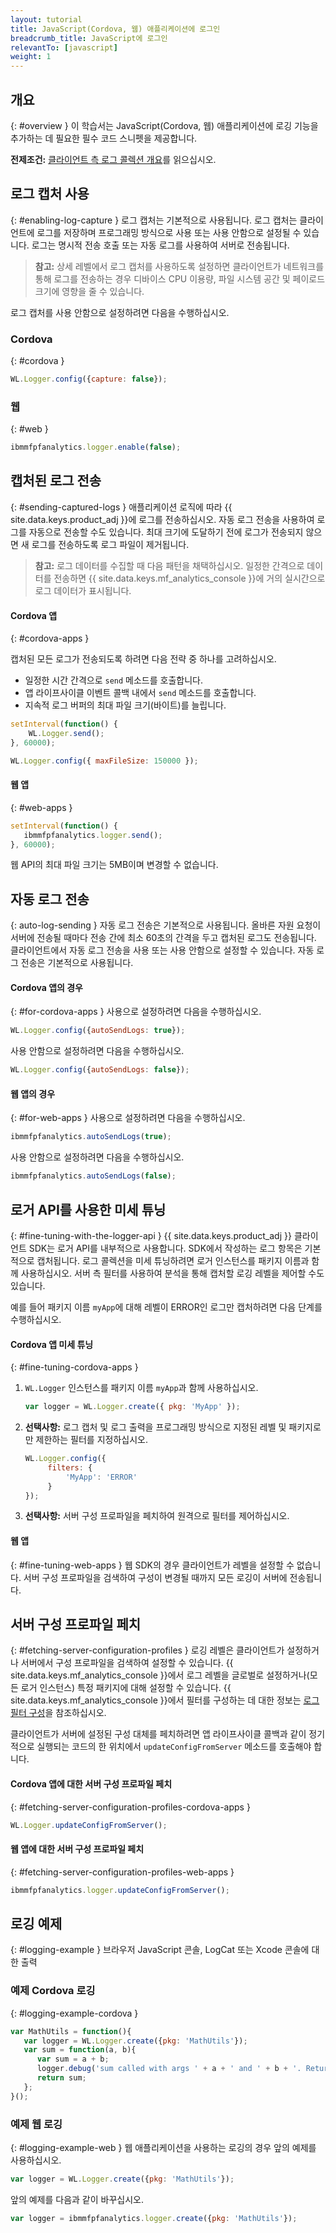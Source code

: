 ```yaml
---
layout: tutorial
title: JavaScript(Cordova, 웹) 애플리케이션에 로그인
breadcrumb_title: JavaScript에 로그인
relevantTo: [javascript]
weight: 1
---
```

<!-- NLS_CHARSET=UTF-8 -->
## 개요
{: #overview }
이 학습서는 JavaScript(Cordova, 웹) 애플리케이션에 로깅 기능을 추가하는 데 필요한 필수 코드 스니펫을 제공합니다. 

**전제조건:** [클라이언트 측 로그 콜렉션 개요](../)를 읽으십시오. 

## 로그 캡처 사용
{: #enabling-log-capture }
로그 캡처는 기본적으로 사용됩니다. 로그 캡처는 클라이언트에 로그를 저장하며 프로그래밍 방식으로 사용 또는 사용 안함으로 설정될 수 있습니다. 로그는 명시적 전송 호출 또는 자동 로그를 사용하여 서버로 전송됩니다. 

> **참고:** 상세 레벨에서 로그 캡처를 사용하도록 설정하면 클라이언트가 네트워크를 통해 로그를 전송하는 경우 디바이스 CPU 이용량, 파일 시스템 공간 및 페이로드 크기에 영향을 줄 수 있습니다.



로그 캡처를 사용 안함으로 설정하려면 다음을 수행하십시오. 

### Cordova
{: #cordova }
```javascript
WL.Logger.config({capture: false});
```

### 웹
{: #web }
```javascript
ibmmfpfanalytics.logger.enable(false);
```

## 캡처된 로그 전송
{: #sending-captured-logs }
애플리케이션 로직에 따라 {{ site.data.keys.product_adj }}에 로그를 전송하십시오. 자동 로그 전송을 사용하여 로그를 자동으로 전송할 수도 있습니다. 최대 크기에 도달하기 전에 로그가 전송되지 않으면 새 로그를 전송하도록 로그 파일이 제거됩니다. 

> **참고:** 로그 데이터를 수집할 때 다음 패턴을 채택하십시오. 일정한 간격으로 데이터를 전송하면 {{ site.data.keys.mf_analytics_console }}에 거의 실시간으로 로그 데이터가 표시됩니다.



#### Cordova 앱
{: #cordova-apps }

캡처된 모든 로그가 전송되도록 하려면 다음 전략 중 하나를 고려하십시오. 

* 일정한 시간 간격으로 `send` 메소드를 호출합니다. 
* 앱 라이프사이클 이벤트 콜백 내에서 `send` 메소드를 호출합니다. 
* 지속적 로그 버퍼의 최대 파일 크기(바이트)를 늘립니다. 
```javascript
setInterval(function() {
    WL.Logger.send();
}, 60000);
```

```javascript
WL.Logger.config({ maxFileSize: 150000 });
```

#### 웹 앱
{: #web-apps }

```javascript
setInterval(function() {
   ibmmfpfanalytics.logger.send();
}, 60000);
```

웹 API의 최대 파일 크기는 5MB이며 변경할 수 없습니다. 

## 자동 로그 전송
{: auto-log-sending }
자동 로그 전송은 기본적으로 사용됩니다. 올바른 자원 요청이 서버에 전송될 때마다 전송 간에 최소 60초의 간격을 두고 캡처된 로그도 전송됩니다. 클라이언트에서 자동 로그 전송을 사용 또는 사용 안함으로 설정할 수 있습니다. 자동 로그 전송은 기본적으로 사용됩니다. 

#### Cordova 앱의 경우
{: #for-cordova-apps }
사용으로 설정하려면 다음을 수행하십시오. 

```javascript
WL.Logger.config({autoSendLogs: true});
```

사용 안함으로 설정하려면 다음을 수행하십시오. 

```javascript
WL.Logger.config({autoSendLogs: false});
```

#### 웹 앱의 경우
{: #for-web-apps }
사용으로 설정하려면 다음을 수행하십시오. 

```javascript
ibmmfpfanalytics.autoSendLogs(true);
```

사용 안함으로 설정하려면 다음을 수행하십시오. 

```javascript
ibmmfpfanalytics.autoSendLogs(false);
```

## 로거 API를 사용한 미세 튜닝
{: #fine-tuning-with-the-logger-api }
{{ site.data.keys.product_adj }} 클라이언트 SDK는 로거 API를 내부적으로 사용합니다. SDK에서 작성하는 로그 항목은 기본적으로 캡처됩니다. 로그 콜렉션을 미세 튜닝하려면 로거 인스턴스를 패키지 이름과 함께 사용하십시오. 서버 측 필터를 사용하여 분석을 통해 캡처할 로깅 레벨을 제어할 수도 있습니다. 

예를 들어 패키지 이름 `myApp`에 대해 레벨이 ERROR인 로그만 캡처하려면 다음 단계를 수행하십시오. 

#### Cordova 앱 미세 튜닝
{: #fine-tuning-cordova-apps }
1. `WL.Logger` 인스턴스를 패키지 이름 `myApp`과 함께 사용하십시오. 

   ```javascript
   var logger = WL.Logger.create({ pkg: 'MyApp' });
   ```

2. **선택사항:** 로그 캡처 및 로그 출력을 프로그래밍 방식으로 지정된 레벨 및 패키지로만 제한하는 필터를 지정하십시오. 

   ```javascript
   WL.Logger.config({
        filters: {
            'MyApp': 'ERROR'
        }
   });
   ```

3. **선택사항:** 서버 구성 프로파일을 페치하여 원격으로 필터를 제어하십시오. 

#### 웹 앱
{: #fine-tuning-web-apps }
웹 SDK의 경우 클라이언트가 레벨을 설정할 수 없습니다. 서버 구성 프로파일을 검색하여 구성이 변경될 때까지 모든 로깅이 서버에 전송됩니다. 

## 서버 구성 프로파일 페치
{: #fetching-server-configuration-profiles }
로깅 레벨은 클라이언트가 설정하거나 서버에서 구성 프로파일을 검색하여 설정할 수 있습니다. {{ site.data.keys.mf_analytics_console }}에서 로그 레벨을 글로벌로 설정하거나(모든 로거 인스턴스) 특정 패키지에 대해 설정할 수 있습니다. {{ site.data.keys.mf_analytics_console }}에서 필터를 구성하는 데 대한 정보는 [로그 필터 구성](../../../analytics/console/log-filters/)을 참조하십시오.

클라이언트가 서버에 설정된 구성 대체를 페치하려면 앱 라이프사이클 콜백과 같이 정기적으로 실행되는 코드의 한 위치에서 `updateConfigFromServer` 메소드를 호출해야 합니다. 

#### Cordova 앱에 대한 서버 구성 프로파일 페치
{: #fetching-server-configuration-profiles-cordova-apps }

```javascript
WL.Logger.updateConfigFromServer();
```

#### 웹 앱에 대한 서버 구성 프로파일 페치
{: #fetching-server-configuration-profiles-web-apps }

```javascript
ibmmfpfanalytics.logger.updateConfigFromServer();
```

## 로깅 예제
{: #logging-example }
브라우저 JavaScript 콘솔, LogCat 또는 Xcode 콘솔에 대한 출력

### 예제 Cordova 로깅
{: #logging-example-cordova }

```javascript
var MathUtils = function(){
   var logger = WL.Logger.create({pkg: 'MathUtils'});
   var sum = function(a, b){
      var sum = a + b;
      logger.debug('sum called with args ' + a + ' and ' + b + '. Returning ' + sum);
      return sum;
   };
}();
```

### 예제 웹 로깅
{: #logging-example-web }
웹 애플리케이션을 사용하는 로깅의 경우 앞의 예제를 사용하십시오. 

```javascript
var logger = WL.Logger.create({pkg: 'MathUtils'});
```

앞의 예제를 다음과 같이 바꾸십시오. 

```javascript
var logger = ibmmfpfanalytics.logger.create({pkg: 'MathUtils'});
```
